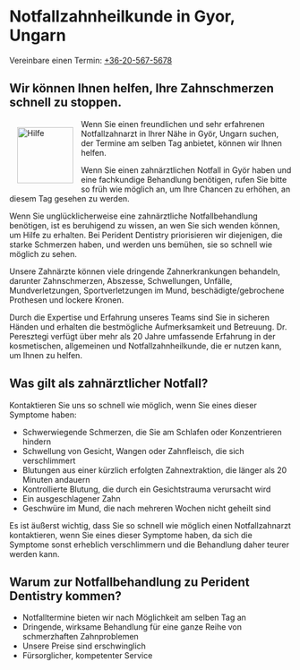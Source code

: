 # Notfallzahnheilkunde in Gyor, Ungarn

Vereinbare einen Termin: <a href="tel:+36-20-567-5678">+36-20-567-5678</a>

## Wir können Ihnen helfen, Ihre Zahnschmerzen schnell zu stoppen.

<img src="/img/help.svg" alt="Hilfe" width="100" height="100" style="float: left; margin: 14px;"/>

Wenn Sie einen freundlichen und sehr erfahrenen Notfallzahnarzt in Ihrer Nähe in Györ, Ungarn suchen, der Termine am selben Tag anbietet, können wir Ihnen helfen.

Wenn Sie einen zahnärztlichen Notfall in Györ haben und eine fachkundige Behandlung benötigen, rufen Sie bitte so früh wie möglich an, um Ihre Chancen zu erhöhen, an diesem Tag gesehen zu werden.

Wenn Sie unglücklicherweise eine zahnärztliche Notfallbehandlung benötigen, ist es beruhigend zu wissen, an wen Sie sich wenden können, um Hilfe zu erhalten. Bei Perident Dentistry priorisieren wir diejenigen, die starke Schmerzen haben, und werden uns bemühen, sie so schnell wie möglich zu sehen.

Unsere Zahnärzte können viele dringende Zahnerkrankungen behandeln, darunter Zahnschmerzen, Abszesse, Schwellungen, Unfälle, Mundverletzungen, Sportverletzungen im Mund, beschädigte/gebrochene Prothesen und lockere Kronen.

Durch die Expertise und Erfahrung unseres Teams sind Sie in sicheren Händen und erhalten die bestmögliche Aufmerksamkeit und Betreuung. Dr. Peresztegi verfügt über mehr als 20 Jahre umfassende Erfahrung in der kosmetischen, allgemeinen und Notfallzahnheilkunde, die er nutzen kann, um Ihnen zu helfen.

## Was gilt als zahnärztlicher Notfall?
Kontaktieren Sie uns so schnell wie möglich, wenn Sie eines dieser Symptome haben:

 * Schwerwiegende Schmerzen, die Sie am Schlafen oder Konzentrieren hindern
 * Schwellung von Gesicht, Wangen oder Zahnfleisch, die sich verschlimmert
 * Blutungen aus einer kürzlich erfolgten Zahnextraktion, die länger als 20 Minuten andauern
 * Kontrollierte Blutung, die durch ein Gesichtstrauma verursacht wird
 * Ein ausgeschlagener Zahn
 * Geschwüre im Mund, die nach mehreren Wochen nicht geheilt sind

Es ist äußerst wichtig, dass Sie so schnell wie möglich einen Notfallzahnarzt kontaktieren, wenn Sie eines dieser Symptome haben, da sich die Symptome sonst erheblich verschlimmern und die Behandlung daher teurer werden kann.

## Warum zur Notfallbehandlung zu Perident Dentistry kommen?
 * Notfalltermine bieten wir nach Möglichkeit am selben Tag an
 * Dringende, wirksame Behandlung für eine ganze Reihe von schmerzhaften Zahnproblemen
 * Unsere Preise sind erschwinglich
 * Fürsorglicher, kompetenter Service
